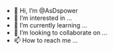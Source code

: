 - 👋 Hi, I’m @AsDspower
- 👀 I’m interested in ...
- 🌱 I’m currently learning ...
- 💞️ I’m looking to collaborate on ...
- 📫 How to reach me ...

<!---
AsDspower/AsDspower is a ✨ special ✨ repository because its `README.md` (this file) appears on your GitHub profile.
You can click the Preview link to take a look at your changes.
--->
